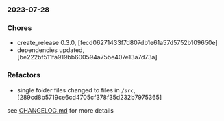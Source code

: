 ### 2023-07-28

### Chores
+ create_release 0.3.0, [fecd06271433f7d807db1e61a57d5752b109650e]
+ dependencies updated, [be222bf511fa919bb600594a75be407e13a7d73a]

### Refactors
+ single folder files changed to files in `/src`, [289cd8b5719ce6cd4705cf378f35d232b7975365]

see <a href='https://github.com/mrjackwills/belugasnooze_pi/blob/main/CHANGELOG.md'>CHANGELOG.md</a> for more details

